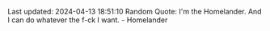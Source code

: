 Last updated: 2024-04-13 18:51:10
Random Quote: I'm the Homelander. And I can do whatever the f-ck I want. - Homelander